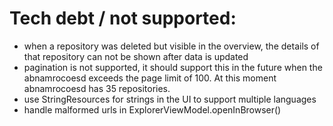 
# Tech debt / not supported:
- when a repository was deleted but visible in the overview, the details of that repository can not 
be shown after data is updated
- pagination is not supported, it should support this in the future when the abnamrocoesd exceeds
the page limit of 100. At this moment abnamrocoesd has 35 repositories. 
- use StringResources for strings in the UI to support multiple languages 
- handle malformed urls in ExplorerViewModel.openInBrowser()